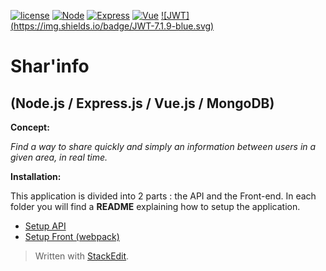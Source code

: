 [![license](https://img.shields.io/badge/License-GPL3.0-blue.svg)](https://github.com/Arctic76/Sharing-System/blob/master/LICENSE) [ ![Node](https://img.shields.io/badge/Node-4.6.0-blue.svg)](https://nodejs.org/en/) [ ![Express](https://img.shields.io/badge/Express.js-4.13.4-blue.svg)](http://expressjs.com/) [ ![Vue](https://img.shields.io/badge/Vue.js-2.0.1-blue.svg)](https://vuejs.org/) [ ![JWT] (https://img.shields.io/badge/JWT-7.1.9-blue.svg)](https://jwt.io/)

**Shar'info**
=============

(Node.js / Express.js / Vue.js / MongoDB)
-----------------------------------------

**Concept:**

*Find a way to share quickly and simply an information between users in a given area, in real time.*

**Installation:**

This application is divided into 2 parts : the API and the Front-end. In each folder you will find a **README** explaining how to setup the application.

 - [Setup API](https://github.com/Arctic76/Sharing-System/tree/dev/API)
 - [Setup Front (webpack)](https://github.com/Arctic76/Sharing-System/tree/dev/Front)





> Written with [StackEdit](https://stackedit.io/).